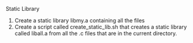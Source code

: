 Static Library
1. Create a static library libmy.a containing all the files
2. Create a script called create_static_lib.sh that creates a static library called liball.a from all the .c files that are in the current directory.
